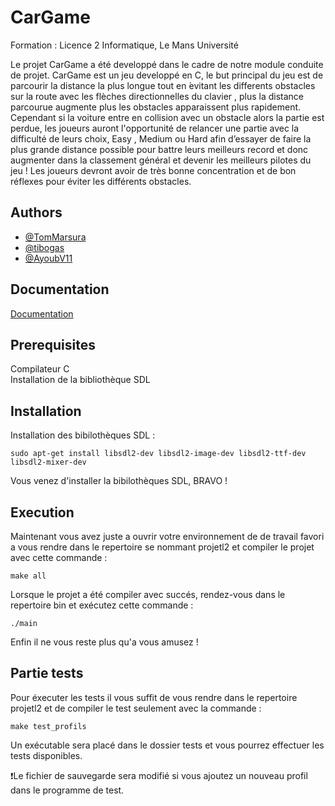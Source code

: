 
# CarGame

Formation : Licence 2 Informatique, Le Mans Université

Le projet CarGame a été developpé dans le cadre de notre module conduite de projet. CarGame est un jeu developpé en C, le but principal du jeu est de parcourir la distance la plus longue tout en  ́evitant les differents obstacles sur la route avec les flèches directionnelles du clavier , plus la distance parcourue augmente plus les obstacles apparaissent plus rapidement. Cependant si la voiture entre en collision avec un obstacle alors la partie est perdue, les joueurs auront l'opportunité de  relancer une partie avec la difficulté de leurs choix, Easy , Medium ou Hard afin d’essayer de faire la plus grande distance possible pour battre leurs meilleurs record et donc augmenter dans la classement général et devenir les meilleurs pilotes du jeu ! Les joueurs devront avoir de très bonne concentration et de bon réflexes pour éviter les différents obstacles.


## Authors

- [@TomMarsura](https://github.com/TomMarsura)
- [@tibogas](https://github.com/tibogas)
- [@AyoubV11](https://github.com/AyoubV11)



## Documentation

[Documentation](https://linktodocumentation)


## Prerequisites

Compilateur C  
Installation de la bibliothèque SDL

## Installation

Installation des bibilothèques SDL :

`sudo apt-get install libsdl2-dev libsdl2-image-dev libsdl2-ttf-dev libsdl2-mixer-dev`


Vous venez d'installer la bibilothèques SDL, BRAVO !  



## Execution

Maintenant vous avez juste a ouvrir votre environnement de de travail favori a vous rendre dans le repertoire se nommant projetl2 et compiler le projet avec cette commande :

`make all`

Lorsque le projet a été compiler avec succés, rendez-vous dans le repertoire bin et exécutez cette commande :

`./main`

Enfin il ne vous reste plus qu'a vous amusez !

## Partie tests

Pour éxecuter les tests il vous suffit de vous rendre dans le repertoire projetl2 et de compiler le test seulement avec la commande :

`make test_profils`

Un exécutable sera placé dans le dossier tests et vous pourrez effectuer les tests disponibles.

❗Le fichier de sauvegarde sera modifié si vous ajoutez un nouveau profil dans le programme de test.
